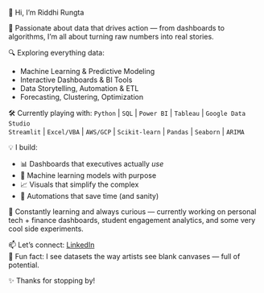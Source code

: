 👋 Hi, I’m Riddhi Rungta

🎯 Passionate about data that drives action — from dashboards to algorithms, I’m all about turning raw numbers into real stories.

🔍 Exploring everything data:
- Machine Learning & Predictive Modeling
- Interactive Dashboards & BI Tools
- Data Storytelling, Automation & ETL
- Forecasting, Clustering, Optimization

🛠️ Currently playing with:
`Python` | `SQL` | `Power BI` | `Tableau` | `Google Data Studio`  
`Streamlit` | `Excel/VBA` | `AWS/GCP` | `Scikit-learn` | `Pandas` | `Seaborn` | `ARIMA`

💡 I build:
- 📊 Dashboards that executives actually *use*
- 🧠 Machine learning models with purpose
- 📈 Visuals that simplify the complex
- 🤖 Automations that save time (and sanity)

🌱 Constantly learning and always curious — currently working on personal tech + finance dashboards, student engagement analytics, and some very cool side experiments.

📫 Let’s connect: [LinkedIn](https://www.linkedin.com/in/riddhirungta7)  
🎨 Fun fact: I see datasets the way artists see blank canvases — full of potential.

✨ Thanks for stopping by!
